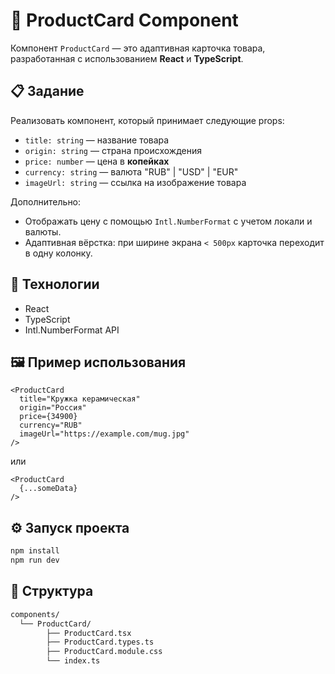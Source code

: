 # 🛒 ProductCard Component

Компонент `ProductCard` — это адаптивная карточка товара, разработанная с использованием **React** и **TypeScript**.

## 📋 Задание

Реализовать компонент, который принимает следующие props:

- `title: string` — название товара  
- `origin: string` — страна происхождения  
- `price: number` — цена в **копейках**  
- `currency: string` — валюта "RUB" | "USD" | "EUR"
- `imageUrl: string` — ссылка на изображение товара  

Дополнительно:

- Отображать цену с помощью `Intl.NumberFormat` с учетом локали и валюты.
- Адаптивная вёрстка: при ширине экрана `< 500px` карточка переходит в одну колонку.

## 🧩 Технологии

- React
- TypeScript
- Intl.NumberFormat API

## 🖼️ Пример использования

```tsx
<ProductCard
  title="Кружка керамическая"
  origin="Россия"
  price={34900}
  currency="RUB"
  imageUrl="https://example.com/mug.jpg"
/>
```

или

```tsx
<ProductCard
  {...someData}
/>
```

## ⚙️ Запуск проекта

```bash
npm install
npm run dev
```

## 📁 Структура

```bash
components/
  └── ProductCard/
        ├── ProductCard.tsx
        ├── ProductCard.types.ts
        ├── ProductCard.module.css
        └── index.ts
```
